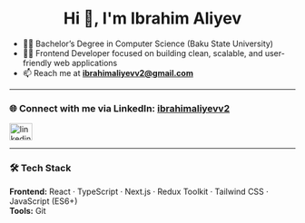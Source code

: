 <h1 align="center">Hi 👋, I'm Ibrahim Aliyev</h1>

- 👨‍🎓 Bachelor’s Degree in Computer Science (Baku State University)  
- 👨‍💻 Frontend Developer focused on building clean, scalable, and user-friendly web applications  
- 📫 Reach me at **ibrahimaliyevv2@gmail.com**

---

### 🌐 Connect with me via LinkedIn: <a href="https://linkedin.com/in/ibrahimaliyevv2" target="_blank">ibrahimaliyevv2</a>
<p align="left">
  <a href="https://linkedin.com/in/ibrahimaliyevv2" target="_blank">
    <img align="center" src="https://raw.githubusercontent.com/rahuldkjain/github-profile-readme-generator/master/src/images/icons/Social/linked-in-alt.svg" alt="linkedin" height="30" width="40" />
  </a>
</p>

---

### 🛠️ Tech Stack
**Frontend:** React · TypeScript · Next.js · Redux Toolkit · Tailwind CSS · JavaScript (ES6+)  
**Tools:** Git
